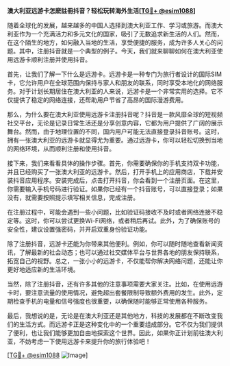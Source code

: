 **澳大利亚远游卡怎麽註冊抖音？轻松玩转海外生活[[TG💪+ @esim1088](https://t.me/s/esim1088)]**

随着全球化的发展，越来越多的中国人选择到澳大利亚工作、学习或旅游。而澳大利亚作为一个充满活力和多元文化的国家，吸引了无数追求新生活的人们。然而，在这个陌生的地方，如何融入当地的生活，享受便捷的服务，成为许多人关心的问题。其中，注册抖音就是一个典型的例子。今天，我们就来聊聊如何在澳大利亚使用远游卡顺利注册并使用抖音。

首先，让我们了解一下什么是远游卡。远游卡是一种专门为旅行者设计的国际SIM卡，它允许用户在全球范围内保持与家人和朋友的联系，同时享受本地化的网络服务。对于计划长期居住在澳大利亚的人来说，远游卡是一个非常实用的选择。它不仅提供了稳定的网络连接，还帮助用户节省了高昂的国际漫游费用。

那么，为什么要在澳大利亚使用远游卡注册抖音呢？抖音是一款风靡全球的短视频社交平台，无论是记录日常生活还是分享创意内容，它都为用户提供了广阔的展示舞台。然而，由于地理位置的不同，国内用户可能无法直接登录抖音账号。这时，拥有一张澳大利亚的远游卡就显得尤为重要。通过远游卡，你可以轻松切换到当地的网络环境，从而顺利注册和使用抖音。

接下来，我们来看看具体的操作步骤。首先，你需要确保你的手机支持双卡功能，并且已经购买了一张澳大利亚的远游卡。然后，打开手机上的应用商店，下载并安装抖音应用程序。安装完成后，点击打开抖音，你会看到一个注册页面。在这里，你需要输入手机号码进行验证。如果你已经有一个抖音账号，可以直接登录；如果没有，就需要按照提示填写相关信息，完成注册。

在注册过程中，可能会遇到一些小问题，比如验证码接收不及时或者网络连接不稳定等。这时，你可以尝试更换Wi-Fi网络，或者稍后再试。此外，为了确保账号的安全性，建议设置强密码，并开启双重身份验证功能。

除了注册抖音，远游卡还能为你带来其他便利。例如，你可以随时随地查看新闻资讯，了解最新的社会动态；也可以通过社交媒体平台与世界各地的朋友保持联系，拓宽自己的视野。总之，一张小小的远游卡，不仅能帮你解决网络问题，还能让你更好地适应新的生活环境。

当然，除了注册抖音，还有许多其他的注意事项需要大家关注。比如，在使用远游卡时，要注意流量的使用情况，避免超出套餐限制导致额外费用的发生。此外，定期检查手机的电量和信号强度也很重要，以确保随时能够正常使用各种服务。

最后，我想说的是，无论是在澳大利亚还是其他地方，科技的发展都在不断改变我们的生活方式。而远游卡正是这种变化中的一个重要组成部分。它不仅为我们提供了便利，也让我们能够更加自由地探索这个世界。因此，如果你正计划前往澳大利亚，不妨考虑一下使用远游卡来提升你的旅行体验吧！

[[TG💪+ @esim1088](https://t.me/s/esim1088) ![Image](https://i.postimg.cc/4NQfJmqS/Snipaste-2025-05-13-00-14-12.png)]